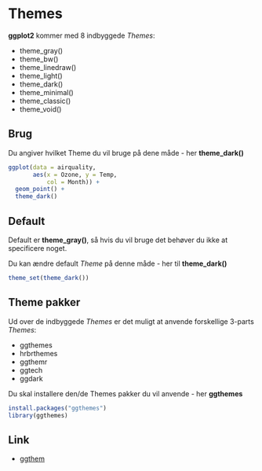 # Themes
**ggplot2** kommer med 8 indbyggede *Themes*:

- theme_gray()
- theme_bw()
- theme_linedraw()
- theme_light()
- theme_dark()
- theme_minimal()
- theme_classic()
- theme_void()

## Brug
Du angiver hvilket Theme du vil bruge på dene måde - her **theme_dark()**

```r
ggplot(data = airquality, 
       aes(x = Ozone, y = Temp, 
           col = Month)) + 
  geom_point() +
  theme_dark()
```

## Default
Default er **theme_gray()**, så hvis du vil bruge det behøver du ikke at specificere noget.

Du kan ændre default *Theme* på denne måde - her til **theme_dark()**

```r
theme_set(theme_dark())
```

## Theme pakker
Ud over de indbyggede *Themes* er det muligt at anvende forskellige 3-parts *Themes*:

- ggthemes
- hrbrthemes
- ggthemr
- ggtech
- ggdark

Du skal installere den/de Themes pakker du vil anvende - her **ggthemes**

```r
install.packages("ggthemes")
library(ggthemes)
```


## Link
- [ggthem](https://ggplot2.tidyverse.org/reference/ggtheme.html)